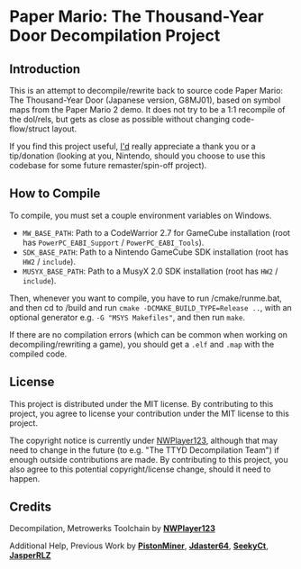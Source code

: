 # Paper Mario: The Thousand-Year Door Decompilation Project
## Introduction
This is an attempt to decompile/rewrite back to source code Paper Mario: The Thousand-Year Door (Japanese version, G8MJ01), based on symbol maps from the Paper Mario 2 demo. It does not try to be a 1:1 recompile of the dol/rels, but gets as close as possible without changing code-flow/struct layout.

If you find this project useful, [I'd](https://github.com/NWPlayer123) really appreciate a thank you or a tip/donation (looking at you, Nintendo, should you choose to use this codebase for some future remaster/spin-off project).
## How to Compile
To compile, you must set a couple environment variables on Windows.

* `MW_BASE_PATH`: Path to a CodeWarrior 2.7 for GameCube installation (root has `PowerPC_EABI_Support` / `PowerPC_EABI_Tools`).
* `SDK_BASE_PATH`: Path to a Nintendo GameCube SDK installation (root has `HW2` / `include`).
* `MUSYX_BASE_PATH`: Path to a MusyX 2.0 SDK installation (root has `HW2` / `include`).

Then, whenever you want to compile, you have to run /cmake/runme.bat, and then cd to /build and run `cmake -DCMAKE_BUILD_TYPE=Release ..`, with an optional generator e.g. `-G "MSYS Makefiles"`, and then run `make`.

If there are no compilation errors (which can be common when working on decompiling/rewriting a game), you should get a `.elf` and `.map` with the compiled code.
## License
This project is distributed under the MIT license. By contributing to this project, you agree to license your contribution under the MIT license to this project.

The copyright notice is currently under [NWPlayer123](https://github.com/NWPlayer123), although that may need to change in the future (to e.g. "The TTYD Decompilation Team") if enough outside contributions are made. By contributing to this project, you also agree to this potential copyright/license change, should it need to happen.
## Credits
Decompilation, Metrowerks Toolchain by **[NWPlayer123](https://github.com/NWPlayer123)**

Additional Help, Previous Work by **[PistonMiner](https://github.com/PistonMiner)**, **[Jdaster64](https://github.com/jdaster64)**, **[SeekyCt](https://github.com/SeekyCt)**, **[JasperRLZ](https://github.com/magcius)**
